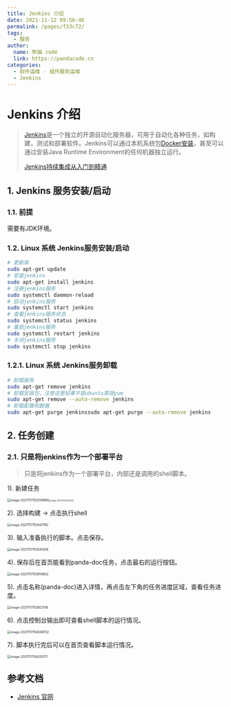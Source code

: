 ```yaml
---
title: Jenkins 介绍
date: 2021-11-12 09:56:46
permalink: /pages/f33c72/
tags: 
  - 服务
author: 
  name: 熊猫 code
  link: https://pandacode.cn
categories: 
  - 软件运维 - 组件服务运维
  - Jenkins
---
```

# Jenkins 介绍

> [Jenkins](https://www.w3cschool.cn/jenkins/)是一个独立的开源自动化服务器，可用于自动化各种任务，如构建，测试和部署软件。Jenkins可以通过本机系统包[Docker安装](https://www.w3cschool.cn/docker/)，甚至可以通过安装Java Runtime Environment的任何机器独立运行。
>
> [Jenkins持续集成从入门到精通](https://gitee.com/guoshunfa/panda-files/raw/master/blog/20211217154805.pdf)

## 1. Jenkins 服务安装/启动

### 1.1. 前提

需要有JDK环境。

### 1.2. Linux 系统 Jenkins服务安装/启动

```sh
# 更新库
sudo apt-get update
# 安装jenkins
sudo apt-get install jenkins
# 注册jenkins服务
sudo systemctl daemon-reload
# 启动jenkins服务
sudo systemctl start jenkins
# 查看jenkins服务状态
sudo systemctl status jenkins
# 重启jenkins服务
sudo systemctl restart jenkins
# 关闭jenkins服务
sudo systemctl stop jenkins
```

### 1.2.1. Linux 系统 Jenkins服务卸载

```sh
# 卸载服务
sudo apt-get remove jenkins
# 卸载安装包，注意这里如果不是ubuntu那就yum
sudo apt-get remove --auto-remove jenkins
# 卸载配置和数据
sudo apt-get purge jenkinssudo apt-get purge --auto-remove jenkins
```

## 2. 任务创建

### 2.1. 只是将jenkins作为一个部署平台

> 只是将jenkins作为一个部署平台，内部还是调用的shell脚本。

1). 新建任务

<img src="https://gitee.com/guoshunfa/panda-files/raw/master/blog/20211217161320.png" alt="image-20211117153259999" style="zoom:50%;" /><img src="https://gitee.com/guoshunfa/panda-files/raw/master/blog/20211217161355.png" alt="image-20211117153342410" style="zoom:30%;" />

2). 选择构建 -> 点击执行shell

<img src="https://gitee.com/guoshunfa/panda-files/raw/master/blog/20211217161413.png" alt="image-20211117153447192" style="zoom:50%;" />

3). 输入准备执行的脚本。点击保存。

<img alt="image-20211117153541426" src="https://gitee.com/guoshunfa/panda-files/raw/master/blog/20211217161433.png" style="zoom:50%;"/>

4). 保存后在首页能看到panda-doc任务，点击最右的运行按钮。

<img src="https://gitee.com/guoshunfa/panda-files/raw/master/blog/20211217161448.png" alt="image-20211117153814602" style="zoom:50%;" />

5). 点击名称(panda-doc)进入详情，再点击左下角的任务进度区域，查看任务进度。

<img src="https://gitee.com/guoshunfa/panda-files/raw/master/blog/20211217161503.png" alt="image-20211117153927516" style="zoom:50%;" />

6). 点击控制台输出即可查看shell脚本的运行情况。

<img src="https://gitee.com/guoshunfa/panda-files/raw/master/blog/20211217161519.png" alt="image-20211117154049732" style="zoom:50%;" />

7). 脚本执行完后可以在首页查看脚本运行情况。

<img src="https://gitee.com/guoshunfa/panda-files/raw/master/blog/20211217161541.png" alt="image-20211117154335171" style="zoom:50%;" />

## 参考文档

- [Jenkins 官网](https://www.jenkins.io/)
